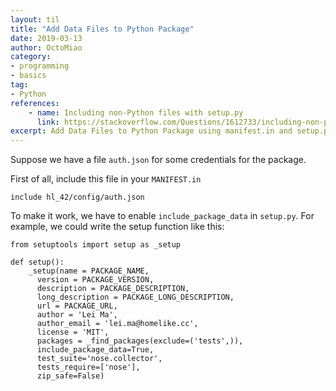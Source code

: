 ```yaml
---
layout: til
title: "Add Data Files to Python Package"
date: 2019-03-13
author: OctoMiao
category:
- programming
- basics
tag:
- Python
references:
    - name: Including non-Python files with setup.py
      link: https://stackoverflow.com/Questions/1612733/including-non-python-files-with-setup-py
excerpt: Add Data Files to Python Package using manifest.in and setup.py
---
```


Suppose we have a file `auth.json` for some credentials for the package.

First of all, include this file in your `MANIFEST.in`

```
include hl_42/config/auth.json
```

To make it work, we have to enable `include_package_data` in `setup.py`. For example, we could write the setup function like this:

```
from setuptools import setup as _setup

def setup():
    _setup(name = PACKAGE_NAME,
      version = PACKAGE_VERSION,
      description = PACKAGE_DESCRIPTION,
      long_description = PACKAGE_LONG_DESCRIPTION,
      url = PACKAGE_URL,
      author = 'Lei Ma',
      author_email = 'lei.ma@homelike.cc',
      license = 'MIT',
      packages = _find_packages(exclude=('tests',)),
      include_package_data=True,
      test_suite='nose.collector',
      tests_require=['nose'],
      zip_safe=False)
```

